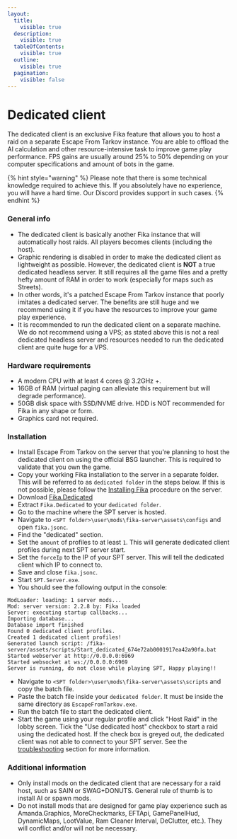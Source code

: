 ```yaml
---
layout:
  title:
    visible: true
  description:
    visible: true
  tableOfContents:
    visible: true
  outline:
    visible: true
  pagination:
    visible: false
---
```


# Dedicated client

The dedicated client is an exclusive Fika feature that allows you to host a raid on a separate Escape From Tarkov instance. You are able to offload the AI calculation and other resource-intensive task to improve game play performance. FPS gains are usually around 25% to 50% depending on your computer specifications and amount of bots in the game.

{% hint style="warning" %}
Please note that there is some technical knowledge required to achieve this. If you absolutely have no experience, you will have a hard time. Our Discord provides support in such cases.
{% endhint %}

### General info

* The dedicated client is basically another Fika instance that will automatically host raids. All players becomes clients (including the host).
* Graphic rendering is disabled in order to make the dedicated client as lightweight as possible. However, the dedicated client is **NOT** a true dedicated headless server. It still requires all the game files and a pretty hefty amount of RAM in order to work (especially for maps such as Streets).
* In other words, it's a patched Escape From Tarkov instance that poorly imitates a dedicated server. The benefits are still huge and we recommend using it if you have the resources to improve your game play experience.
* It is recommended to run the dedicated client on a separate machine. We do not recommend using a VPS; as stated above this is not a real dedicated headless server and resources needed to run the dedicated client are quite huge for a VPS.

### Hardware requirements

* A modern CPU with at least 4 cores @ 3.2GHz +.
* 16GB of RAM (virtual paging can alleviate this requirement but will degrade performance).
* 50GB disk space with SSD/NVME drive. HDD is NOT recommended for Fika in any shape or form.
* Graphics card not required.

### Installation

* Install Escape From Tarkov on the server that you're planning to host the dedicated client on using the official BSG launcher. This is required to validate that you own the game.
* Copy your working Fika installation to the server in a separate folder. This will be referred to as `dedicated folder` in the steps below. If this is not possible, please follow the [Installing Fika](../installing-fika/) procedure on the server.
* Download [Fika.Dedicated](https://github.com/project-fika/Fika-Dedicated/releases/latest)
* Extract `Fika.Dedicated` to your `dedicated folder`.
* Go to the machine where the SPT server is hosted.
* Navigate to `<SPT folder>\user\mods\fika-server\assets\configs` and open `fika.jsonc`.
* Find the "dedicated" section.
* Set the `amount` of profiles to at least `1`. This will generate dedicated client profiles during next SPT server start.
* Set the `forceIp` to the IP of your SPT server. This will tell the dedicated client which IP to connect to.
* Save and close `fika.jsonc`.
* Start `SPT.Server.exe`.
* You should see the following output in the console:

```
ModLoader: loading: 1 server mods...
Mod: server version: 2.2.8 by: Fika loaded
Server: executing startup callbacks...
Importing database...
Database import finished
Found 0 dedicated client profiles.
Created 1 dedicated client profiles!
Generated launch script: /fika-server/assets/scripts/Start_dedicated_674e72ab0001917ea42a90fa.bat
Started webserver at http://0.0.0.0:6969
Started websocket at ws://0.0.0.0:6969
Server is running, do not close while playing SPT, Happy playing!!
```

* Navigate to `<SPT folder>\user\mods\fika-server\assets\scripts` and copy the batch file.
* Paste the batch file inside your `dedicated folder`. It must be inside the same directory as `EscapeFromTarkov.exe`.
* Run the batch file to start the dedicated client.
* Start the game using your regular profile and click "Host Raid" in the lobby screen. Tick the "Use dedicated host" checkbox to start a raid using the dedicated host. If the check box is greyed out, the dedicated client was not able to connect to your SPT server. See the [troubleshooting](../Troubleshooting.md) section for more information.

### Additional information

* Only install mods on the dedicated client that are necessary for a raid host, such as SAIN or SWAG+DONUTS. General rule of thumb is to install AI or spawn mods.
* Do not install mods that are designed for game play experience such as Amanda.Graphics, MoreCheckmarks, EFTApi, GamePanelHud, DynamicMaps, LootValue, Ram Cleaner Interval, DeClutter, etc.). They will conflict and/or will not be necessary.

